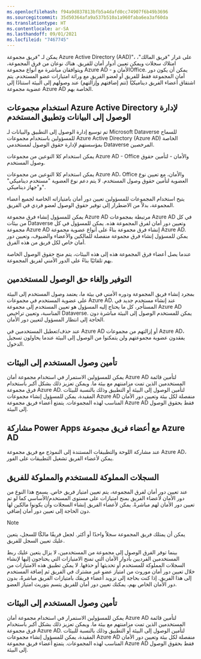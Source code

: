 ```yaml
---
ms.openlocfilehash: f94a9d837813bfb5a4dafd0cc74907f6b49b3696
ms.sourcegitcommit: 35d50364afa9a537b510a1a960faba6ea3af60da
ms.translationtype: HT
ms.contentlocale: ar-SA
ms.lasthandoff: 09/01/2021
ms.locfileid: "7467745"
---
```

يمكن لـ "فريق مجموعة Azure Active Directory (AAD)"، على غرار "فريق المالك"، امتلاك سجلات ويمكن تعيين أدوار أمان للفريق. هناك نوعان من فرق المجموعة، ويتوافقان مباشرة مع أنواع مجموعة Azure AD - الأمان وOffice. يمكن أن يكون دور أمان المجموعة فقط للفريق أو لعضو الفريق مع وراثة امتيازات عضو المستخدم. يتم اشتقاق أعضاء الفريق ديناميكيًا (تتم إضافتهم وإزالتهم) عند وصولهم إلى البيئة استنادًا إلى عضوية مجموعة Azure AD الخاصة بهم.

## <a name="using-azure-active-directory-groups-to-manage-a-users-app-and-data-access"></a>استخدام مجموعات Azure Active Directory لإدارة الوصول إلى البيانات وتطبيق المستخدم

تم توسيع إدارة الوصول إلى التطبيق والبيانات لـ Microsoft Dataverse للسماح للمسؤولين باستخدام مجموعات Azure Active Directory (Azure AD) الخاصة بمؤسستهم لإدارة حقوق الوصول لمستخدمي Dataverse المرخصين.

يمكن استخدام كلا النوعين من مجموعات Azure AD - Office والأمان - لتأمين حقوق وصول المستخدم. 

يمكن استخدام كلا النوعين من مجموعات Azure AD، Office والأمان، مع تعيين نوع العضوية لتأمين حقوق وصول المستخدم. لا يتم دعم نوع العضوية "مستخدم ديناميكي" و"جهاز ديناميكي". 

يتيح استخدام المجموعات للمسؤولين تعيين دور أمان بامتيازاته الخاصة لجميع أعضاء المجموعة، بدلاً من الاضطرار إلى توفير حقوق الوصول لعضو فردي في الفريق.

يمكن للمسؤول إنشاء فرق مجموعة Azure AD مرتبطة بمجموعات Azure AD في كل من بيئات Dataverse وتعيين دور أمان لفرق المجموعة هذه. يمكن للمسؤول في كل مجموعة Azure AD إنشاء فرق مجموعة بناءً على أنواع عضوية مجموعة Azure AD. يمكن للمسؤول إنشاء فرق مجموعة منفصلة للمالكين والأعضاء والضيوف، وتعيين دور أمان خاص لكل فريق من هذه الفرق.

عندما يصل أعضاء فرق المجموعة هذه إلى هذه البيئات، يتم منح حقوق الوصول الخاصة بهم تلقائيًا بناءً على الدور الأمني ​​لفريق المجموعة.

## <a name="provision-and-deprovision-users"></a>التوفير وإلغاء حق الوصول للمستخدمين
بمجرد إنشاء فريق المجموعة ودوره الأمني ​​في بيئة ما، يعتمد وصول المستخدم إلى البيئة على عضوية المستخدم في مجموعات Azure AD. عند إنشاء مستخدم جديد في المستأجر، كل ما يحتاج إليه المسؤول هو تعيين المستخدم إلى مجموعة Azure AD المناسبة، وتعيين تراخيص Dataverse. يمكن للمستخدم الوصول إلى البيئة مباشرة دون الحاجة إلى انتظار المسؤول لتعيين دور الأمان.

عند حذف/تعطيل المستخدمين في Azure AD أو إزالتهم من مجموعات Azure AD، يفقدون عضوية مجموعتهم ولن يتمكنوا من الوصول إلى البيئة عندما يحاولون تسجيل الدخول.

## <a name="lock-down-user-access-to-environments"></a>تأمين وصول المستخدم إلى البيئات
يمكن للمسؤولين الاستمرار في استخدام مجموعة أمان Azure AD لتأمين قائمة المستخدمين الذين تمت مزامنتهم مع بيئة ما. ويمكن تعزيز ذلك بشكل أكبر باستخدام فرق مجموعة Azure AD. لتأمين الوصول إلى البيئة أو التطبيق وذلك بالنسبة للبيئات المقيدة، يمكن للمسؤول إنشاء مجموعات Azure AD منفصلة لكل بيئة وتعيين دور الأمان المناسب لهذه المجموعات. يتمتع أعضاء فريق مجموعة Azure AD فقط بحقوق الوصول إلى البيئة. 

## <a name="share-power-apps-to-team-members-of-an-azure-ad-group"></a>مشاركة Power Apps مع أعضاء فريق مجموعة Azure AD
عند مشاركة اللوحة والتطبيقات المستندة إلى النموذج مع فريق مجموعة Azure AD، يمكن لأعضاء الفريق تشغيل التطبيقات على الفور.

## <a name="user-owned-and-team-owned-records"></a>السجلات المملوكة للمستخدم والمملوكة للفريق
عند تعيين دور أمان لفرق المجموعة، يتم تعيين امتياز فريق خاص. يسمح هذا النوع من دور الأمان لأعضاء الفريق بمنح امتيازات على مستوى المستخدم/الأساسي كما لو تم تعيين دور الأمان لهم مباشرةً. يمكن لأعضاء الفريق إنشاء السجلات وأن يكونوا مالكين لها دون الحاجة إلى تعيين دور أمان إضافي.

> [!NOTE]
> يمكن أن يمتلك فريق المجموعة سجلاً واحدًا أو أكثر. لجعل فريقًا مالكًا للسجل، يتعين عليك تعيين السجل للفريق.

بينما توفر الفرق الوصول إلى مجموعة من المستخدمين، لا يزال يتعين عليك ربط المستخدمين الفرديين بأدوار الأمان التي تمنح الامتيازات التي يحتاجون إليها لإنشاء السجلات المملوكة للمستخدم أو تحديثها أو حذفها. لا يمكن تطبيق هذه الامتيازات من خلال تعيين دور أمان موروث من امتياز عضو غير مشترك في الفريق ثم إضافة المستخدم إلى هذا الفريق. إذا كنت بحاجة إلى تزويد أعضاء فريقك بامتيازات الفريق مباشرةً، بدون دور الأمان الخاص بهم، يمكنك تعيين دور أمان للفريق يتسم بتوريث امتياز العضو.

## <a name="lock-down-user-access-to-environments"></a>تأمين وصول المستخدم إلى البيئات
يمكن للمسؤولين الاستمرار في استخدام مجموعة أمان Azure AD لتأمين قائمة المستخدمين الذين تمت مزامنتهم مع بيئة ما. ويمكن تعزيز ذلك بشكل أكبر باستخدام فرق مجموعة Azure AD. لتأمين الوصول إلى البيئة أو التطبيق وذلك بالنسبة للبيئات المقيدة، يمكن للمسؤول إنشاء مجموعات Azure AD منفصلة لكل بيئة وتعيين دور الأمان المناسب لهذه المجموعات. يتمتع أعضاء فريق مجموعة Azure AD فقط بحقوق الوصول إلى البيئة.


